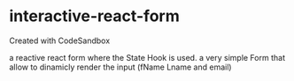 # interactive-react-form

Created with CodeSandbox

a reactive react form where the State Hook is used.
a very simple Form that allow to dinamicly render the input (fName Lname and email)
